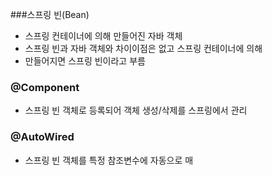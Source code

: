 ###스프링 빈(Bean)
- 스프링 컨테이너에 의해 만들어진 자바 객체
- 스프링 빈과 자바 객체와 차이이점은 없고 스프링 컨테이너에 의해
- 만들어지면 스프링 빈이라고 부름

### @Component
- 스프링 빈 객체로 등록되어 객체 생성/삭제를 스프링에서 관리

### @AutoWired
- 스프링 빈 객체를 특정 참조변수에 자동으로 매